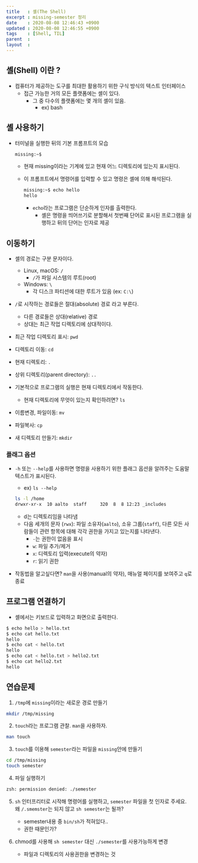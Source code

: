 ```yaml
---
title   : 셸(The Shell)
excerpt : missing-semester 정리  
date    : 2020-08-08 12:46:43 +0900
updated : 2020-08-08 12:46:55 +0900
tags    : [Shell, TIL]
parent  : 
layout  :
---
```


## 셸(Shell) 이란 ?  

- 컴퓨터가 제공하는 도구를 최대한 활용하기 위한 구식 방식의 텍스트 인터페이스  
  - 접근 가능한 거의 모든 플랫폼에는 셸이 있다.  
    - 그 중 다수의 플랫폼에는 몇 개의 셸이 있음.  
      - ex) bash 

## 셸 사용하기  
- 터미널을 실행한 뒤의 기본 프롬프트의 모습  
  ```zsh
  missing:~$
  ```
  - 현재 missing이라는 기계에 있고 현재 어느 디렉토리에 있는지 표시된다.  
  - 이 프롬프트에서 명령어를 입력할 수 있고 명령은 셸에 의해 해석된다.  

    ```zsh 
    missing:~$ echo hello 
    hello
    ``` 
    - `echo`라는 프로그램은 단순하게 인자를 출력한다.  
      - 셸은 명령을 띄어쓰기로 분할해서 첫번째 단어로 표시된 프로그램을 실행하고 뒤의 단어는 인자로 제공  

## 이동하기  
- 셸의 경로는 구분 문자이다.  
  - Linux, macOS: `/` 
    - `/`가 파일 시스템의 루트(root)
  - Windows: `\`  
    - 각 디스크 파티션에 대한 루트가 있음 (ex: `C:\`)  

- `/`로 시작하는 경로들은 절대(absolute) 경로 라고 부른다.  
  - 다른 경로들은 상대(relative) 경로    
  - 상대는 최근 작업 디렉토리에 상대적이다.  
- 최근 작업 디렉토리 표시: `pwd`
- 디렉토리 이동: `cd`
- 현재 디렉토리: `.`
- 상위 디렉토리(parent directory): `..`    
- 기본적으로 프로그램의 실행은 현재 디렉토리에서 작동한다.  
  - 현재 디렉토리에 무엇이 있는지 확인하려면? `ls`  

- 이름변경, 파일이동: `mv` 
- 파일복사: `cp`  
- 새 디렉토리 만들기: `mkdir`  


### 플래그 옵션 
- `-h` 또는 `--help`를 사용하면 명령을 사용하기 위한 플래그 옵션을 알려주는 도움말 텍스트가 표시된다.  
  - ex) `ls --help`  
  ```zsh
  ls -l /home
  drwxr-xr-x  10 aalto  staff     320  8  8 12:23 _includes
  ```
  - d는 디렉토리임을 나타냄 
  - 다음 세개의 문자 (`rwx`): 파일 소유자(`aalto`), 소유 그룹(`staff`), 다른 모든 사람들이 관련 항목에 대해 각각 권한을 가지고 있는지를 나타낸다.  
    - `-`는 권한이 없음을 표시  
    - `w`: 파일 추가/제거
    - `x`: 디렉토리 입력(execute의 약자) 
    - `r`: 읽기 권한  

- 작동법을 알고싶다면? `man`을 사용(manual의 약자), 매뉴얼 페이지를 보여주고 `q`로 종료  

## 프로그램 연결하기  

- 셸에서는 키보드로 입력하고 화면으로 출력한다.  
```zsh 
$ echo hello > hello.txt 
$ echo cat hello.txt 
hello 
$ echo cat < hello.txt 
hello
$ echo cat < hello.txt > hello2.txt
$ echo cat hello2.txt 
hello 
```

## 연습문제  

1. `/tmp`에 `missing`이라는 새로운 경로 만들기

```zsh
mkdir /tmp/missing 
```

2. `touch`라는 프로그램 관찰. `man`을 사용하자.  
```zsh
man touch 
```

3. `touch`를 이용해 `semester`라는 파일을 `missing`안에 만들기  
```zsh
cd /tmp/missing 
touch semester 
``` 

4. 파일 실행하기 
```zsh
zsh: permission denied: ./semester
```  

5. `sh` 인터프리터로 시작해 명령어를 실행하고, `semester` 파일을 첫 인자로 주세요.  
왜 `/.smemster`는 되지 않고 `sh semester`는 될까?    
    - semester내용 중 `bin/sh`가 적혀있다..  
    - 권한 때문인가?  

6. chmod를 사용해 `sh semester` 대신 `./semester`를 사용가능하게 변경  
   - 파일과 디렉토리의 사용권한을 변경하는 것  
